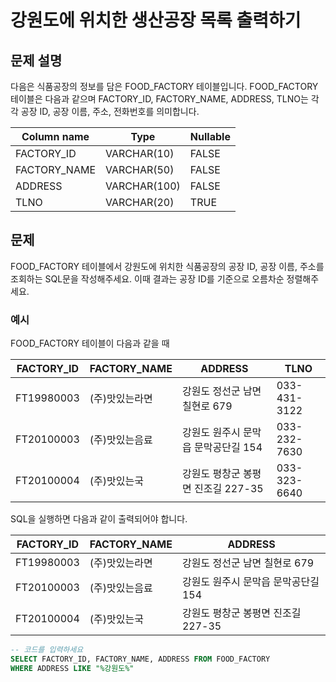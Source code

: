 # 강원도에 위치한 생산공장 목록 출력하기

## 문제 설명
다음은 식품공장의 정보를 담은 FOOD_FACTORY 테이블입니다. FOOD_FACTORY 테이블은 다음과 같으며 FACTORY_ID, FACTORY_NAME, ADDRESS, TLNO는 각각 공장 ID, 공장 이름, 주소, 전화번호를 의미합니다.

| Column name | Type      | Nullable |
|-------------|-----------|----------|
| FACTORY_ID  | VARCHAR(10)   | FALSE   |
| FACTORY_NAME| VARCHAR(50)   | FALSE   |
| ADDRESS     | VARCHAR(100)  | FALSE   |
| TLNO        | VARCHAR(20)   | TRUE    |

## 문제
FOOD_FACTORY 테이블에서 강원도에 위치한 식품공장의 공장 ID, 공장 이름, 주소를 조회하는 SQL문을 작성해주세요. 이때 결과는 공장 ID를 기준으로 오름차순 정렬해주세요.

### 예시
FOOD_FACTORY 테이블이 다음과 같을 때

| FACTORY_ID | FACTORY_NAME   | ADDRESS                               | TLNO         |
|------------|----------------|--------------------------------------|--------------|
| FT19980003 | (주)맛있는라면 | 강원도 정선군 남면 칠현로 679 | 033-431-3122 |
| FT20100003 | (주)맛있는음료 | 강원도 원주시 문막읍 문막공단길 154 | 033-232-7630 |
| FT20100004 | (주)맛있는국     | 강원도 평창군 봉평면 진조길 227-35 | 033-323-6640 |

SQL을 실행하면 다음과 같이 출력되어야 합니다.

| FACTORY_ID | FACTORY_NAME   | ADDRESS                               |
|------------|----------------|--------------------------------------|
| FT19980003 | (주)맛있는라면 | 강원도 정선군 남면 칠현로 679 |
| FT20100003 | (주)맛있는음료 | 강원도 원주시 문막읍 문막공단길 154 |
| FT20100004 | (주)맛있는국     | 강원도 평창군 봉평면 진조길 227-35 |

```sql
-- 코드를 입력하세요
SELECT FACTORY_ID, FACTORY_NAME, ADDRESS FROM FOOD_FACTORY
WHERE ADDRESS LIKE "%강원도%"
```